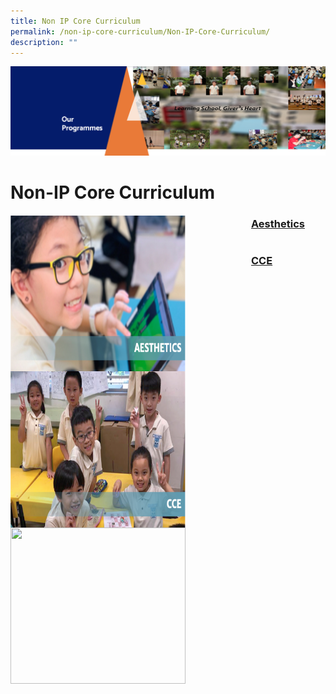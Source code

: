 ```yaml
---
title: Non IP Core Curriculum
permalink: /non-ip-core-curriculum/Non-IP-Core-Curriculum/
description: ""
---
```

![](/images/OurProgrammes1.png)

Non-IP Core Curriculum
======================

<img src="/images/Aestheticss.png" style="width:280px;height:250px;margin-right:105px;" align = "left"> 

### **[Aesthetics](/non-ip-core-curriculum/Aesthetics/)**

```

```

<img src="/images/CCE.png" style="width:280px;height:250px;margin-right:105px;" align = "left">

### **[CCE](/non-ip-core-curriculum/CCE/)**

```

```

<img src="/images/xxx.png" style="width:280px;height:250px;margin-right:105px;" align = "left">